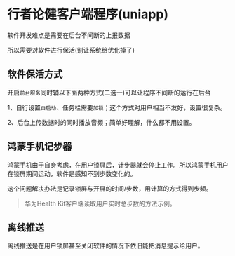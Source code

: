 # 行者论健客户端程序(uniapp)

软件开发难点是需要在后台不间断的上报数据

所以需要对软件进行保活(别让系统给优化掉了)

## 软件保活方式

开启`前台服务`同时辅以下面两种方式(二选一)可以让程序不间断的运行在后台

1、自行设置`自启动`、任务栏需要`加锁`；这个方式对用户相当不友好，设置很复杂。

2、后台上传数据时的同时播放音频；简单好理解，什么都不用设置。


## 鸿蒙手机记步器

鸿蒙手机由于自身考虑，在用户锁屏后，计步器就会停止工作。所以鸿蒙手机用户在锁屏期间运动，软件是感知不到步数变化的。

这个问题解决办法是记录锁屏与开屏的时间/步数，用计算的方式得到步频。

> 华为Health Kit客户端读取用户实时总步数的方法示例。


## 离线推送

离线推送是在用户锁屏甚至关闭软件的情况下依旧能把消息提示给用户。